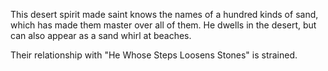 This desert spirit made saint knows the names of a hundred kinds of sand, which has made them master over all of them. He dwells in the desert, but can also appear as a sand whirl at beaches.

Their relationship with "He Whose Steps Loosens Stones" is strained.